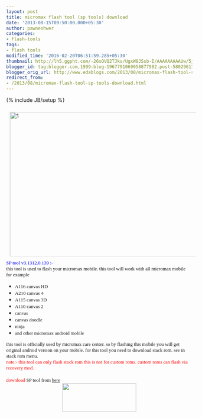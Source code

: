 ```yaml
---
layout: post
title: micromax flash tool (sp tools) download
date: '2013-08-15T09:50:00.000+05:30'
author: pawneshwer
categories:
- flash-tools
tags:
- flash tools
modified_time: '2016-02-20T06:51:59.285+05:30'
thumbnail: http://lh5.ggpht.com/-26xOVQ2TJks/UgxW8JSsb-I/AAAAAAAAAUw/5jmwzh2uzmI/s72-c/1_thumb%25255B2%25255D.jpg?imgmax=800
blogger_id: tag:blogger.com,1999:blog-1967791069058877982.post-5802961721309761200
blogger_orig_url: http://www.edablogs.com/2013/08/micromax-flash-tool-sp-tools-download.html
redirect_from:
- /2013/08/micromax-flash-tool-sp-tools-download.html
---
```


{% include JB/setup %}

<div dir="ltr" style="text-align: left;" trbidi="on"><div dir="ltr" style="text-align: left;" trbidi="on"><a href="http://lh5.ggpht.com/-34bYewAtKTY/UgxW6gmOSuI/AAAAAAAAAUo/jKYNvrxvJ_E/s1600-h/1%25255B4%25255D.jpg"><img alt="1" border="0" height="390" src="http://lh5.ggpht.com/-26xOVQ2TJks/UgxW8JSsb-I/AAAAAAAAAUw/5jmwzh2uzmI/1_thumb%25255B2%25255D.jpg?imgmax=800" style="background-image: none; border-bottom: 0px; border-left: 0px; border-right: 0px; border-top: 0px; display: inline; height: 390px; margin: 10px; padding-left: 0px; padding-right: 0px; padding-top: 0px; width: 639px;" title="1" width="639" /></a><br /><span style="color: blue; font-family: Verdana; font-size: small;">SP tool v3.1312.0.139 :-</span><br /><span style="font-family: Verdana; font-size: small;">this tool is used to flash your micromax mobile. this tool will work with all micromax mobile for example </span><br /><ul><li><span style="font-family: Verdana; font-size: small;">A116 canvas HD</span></li><li><span style="font-family: Verdana; font-size: small;">A210 canvas 4</span></li><li><span style="font-family: Verdana; font-size: small;">A115 canvas 3D</span></li><li><span style="font-family: Verdana; font-size: small;">A110 canvas 2</span></li><li><span style="font-family: Verdana; font-size: small;">canvas</span></li><li><span style="font-family: Verdana; font-size: small;">canvas doodle</span></li><li><span style="font-family: Verdana; font-size: small;">ninja</span></li><li><span style="font-family: Verdana; font-size: small;">and other micromax android mobile</span></li></ul><span style="font-family: Verdana; font-size: small;">this tool is officially used by micromax care center. so by flashing this mobile you will get original android version on your mobile. for this tool you need to download stack rom. see in stack rom menu.</span><br /><span style="color: red; font-family: Verdana; font-size: small;">note:- this tool can only flash stock rom this is not for custom roms. custom roms can flash via recovery mod.</span><br /><br /><span style="font-family: Verdana; font-size: small;"><span style="color: red;">download</span> SP tool from </span><a class="raju" href="https://adf.ly/YxF86" target="_blank"><span style="font-family: Verdana; font-size: small;">here</span></a></div><div class="separator" style="clear: both; text-align: center;"><a href="https://adf.ly/YxFCM" imageanchor="1" style="margin-left: 1em; margin-right: 1em;" target="_blank"><img border="0" height="77" src="http://3.bp.blogspot.com/-aTA1RwFpPi4/UhENCo4o5II/AAAAAAAAAeE/TbU845fokRs/s200/big-download-button.png" width="200" /></a></div></div>